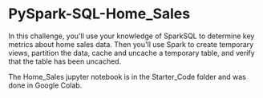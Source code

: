 # PySpark-SQL-Home_Sales


In this challenge, you'll use your knowledge of SparkSQL to determine key metrics about home sales data. Then you'll use Spark to create temporary views, partition the data, cache and uncache a temporary table, and verify that the table has been uncached.

The Home_Sales jupyter notebook is in the Starter_Code folder and was done in Google Colab.
